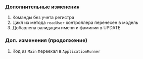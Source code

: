 ### Дополнительные изменения
1. Команды без учета регистра
2. Цикл из метода `readUser` контроллера перенесен в модель
3. Добавлена валидация имени и фамилии в UPDATE
### Доп. изменения (продолжение)
1. Код из `Main` переехал в `ApplicationRunner`

